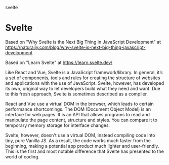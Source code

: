svelte
# Svelte

Based on "Why Svelte is the Next Big Thing in JavaScript Development" at https://naturaily.com/blog/why-svelte-is-next-big-thing-javascript-development

Based on "Learn Svelte" at https://learn.svelte.dev/

Like React and Vue, Svelte is a JavaScript framework/library. In general, it’s a set of components, tools and rules for creating the structure of websites and applications with the use of JavaScript. Svelte, however, has developed its own, original way to let developers build what they need and want. Due to this fresh approach, Svelte is sometimes described as a compiler.

React and Vue use a virtual DOM in the browser, which leads to certain performance shortcomings. The DOM (Document Object Model) is an interface for web pages. It is an API that allows programs to read and manipulate the page content, structure and styles. You can compare it to temporary memory storage for interface changes.

Svelte, however, doesn't use a virtual DOM, instead compiling code into tiny, pure Vanilla JS. As a result, the code works much faster from the beginning, making a potential app product much lighter and user-friendly. This is the first and most notable difference that Svelte has presented to the world of coding.
